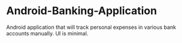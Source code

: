 # Android-Banking-Application
Android application that will track personal expenses in various bank accounts manually. UI is minimal.
